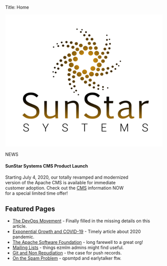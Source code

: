 Title: Home

![SunStar Systems](images/sunstarlogowhole.png)

<div class="card border-success text-white float-lg-right" style="max-width:25rem">
	<div class="card-header">NEWS</div>
	<div class="card-body">
		<h4 class="card-title">SunStar Systems CMS Product Launch</h4>
		<p class="card-text">Starting <span class='text-danger'>July 4, 2020</span>, our totally revamped and modernized version of the Apache CMS is available for immediate customer adoption.  Check out the <a href="/CMS/">CMS</a> information <span class="text-success">NOW</span> for a special limited time offer!</p>
	</div>
</div>

## Featured Pages

- [The DevOps Movement](/essays/devops) - Finally filled in the missing details on this article.
- [Exponential Growth and COVID-19](/essays/power) - Timely article about 2020 pandemic.
- [The Apache Software Foundation](/clients/apache) - long farewell to a great org!
- [Mailing Lists](/essays/mailing-lists) - things ezmlm admins might find useful.
- [Git and Non Repudiation](/essays/git-and-non-repudiation) - the case for push records.
- [On the Spam Problem](/essays/spam) - qpsmtpd and earlytalker ftw.
